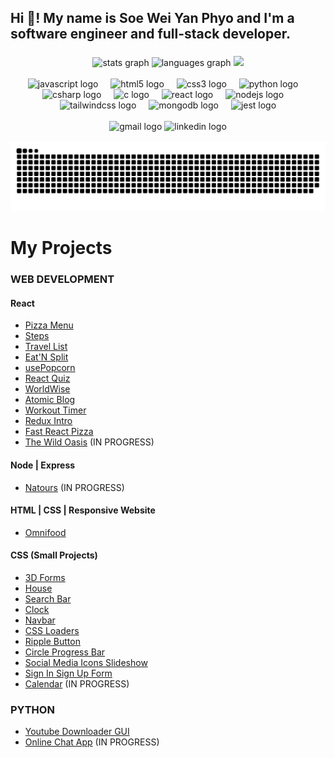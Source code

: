 <!--
**soeweiyan-phyo/soeweiyan-phyo** is a ✨ _special_ ✨ repository because its `README.md` (this file) appears on your GitHub profile.

Here are some ideas to get you started:

- 🔭 I’m currently working on ...
- 🌱 I’m currently learning ...
- 👯 I’m looking to collaborate on ...
- 🤔 I’m looking for help with ...
- 💬 Ask me about ...
- 📫 How to reach me: ...
- 😄 Pronouns: ...
- ⚡ Fun fact: ...
-->

<h2 align="left">Hi 👋! My name is Soe Wei Yan Phyo and I'm a software engineer and full-stack developer.</h2>

###

<div align="center">
  <img src="https://github-readme-stats.vercel.app/api?username=soeweiyan-phyo&hide_title=false&hide_rank=false&show_icons=true&include_all_commits=true&count_private=true&disable_animations=false&theme=dracula&locale=en&hide_border=false" height="150" alt="stats graph"  />
  <img src="https://github-readme-stats.vercel.app/api/top-langs?username=soeweiyan-phyo&locale=en&hide_title=false&layout=compact&card_width=320&langs_count=5&theme=dracula&hide_border=false" height="150" alt="languages graph"  />
  <img height="150" src="https://i.imgflip.com/65efzo.gif"  />
</div>

<br />

<div align="center">
  <img src="https://cdn.jsdelivr.net/gh/devicons/devicon/icons/javascript/javascript-original.svg" height="30" alt="javascript logo"  />
  <img width="12" />
  <img src="https://cdn.jsdelivr.net/gh/devicons/devicon/icons/html5/html5-original.svg" height="30" alt="html5 logo"  />
  <img width="12" />
  <img src="https://cdn.jsdelivr.net/gh/devicons/devicon/icons/css3/css3-original.svg" height="30" alt="css3 logo"  />
  <img width="12" />
  <img src="https://cdn.jsdelivr.net/gh/devicons/devicon/icons/python/python-original.svg" height="30" alt="python logo"  />
  <img width="12" />
  <img src="https://cdn.jsdelivr.net/gh/devicons/devicon/icons/csharp/csharp-original.svg" height="30" alt="csharp logo"  />
  <img width="12" />
  <img src="https://cdn.jsdelivr.net/gh/devicons/devicon/icons/c/c-original.svg" height="30" alt="c logo"  />
  <img width="12" />
  <img src="https://cdn.jsdelivr.net/gh/devicons/devicon/icons/react/react-original.svg" height="30" alt="react logo"  />
  <img width="12" />
  <img src="https://cdn.jsdelivr.net/gh/devicons/devicon/icons/nodejs/nodejs-original.svg" height="30" alt="nodejs logo"  />
  <img width="12" />
  <img src="https://cdn.jsdelivr.net/gh/devicons/devicon/icons/tailwindcss/tailwindcss-original.svg" height="30" alt="tailwindcss logo"  />
  <img width="12" />
  <img src="https://cdn.jsdelivr.net/gh/devicons/devicon/icons/mongodb/mongodb-original.svg" height="30" alt="mongodb logo"  />
  <img width="12" />
  <img src="https://cdn.jsdelivr.net/gh/devicons/devicon/icons/jest/jest-plain.svg" height="30" alt="jest logo"  />
</div>

<br />

<div align="center">
  <img src="https://img.shields.io/static/v1?message=Gmail&logo=gmail&label=&color=D14836&logoColor=white&labelColor=&style=for-the-badge" height="35" alt="gmail logo"  />
  <img src="https://img.shields.io/static/v1?message=LinkedIn&logo=linkedin&label=&color=0077B5&logoColor=white&labelColor=&style=for-the-badge" height="35" alt="linkedin logo"  />
</div>

<br />
<div align="center">
  <img src="https://raw.githubusercontent.com/soeweiyan-phyo/soeweiyan-phyo/output/snake.svg" alt="Snake animation" />
</div>

# My Projects

### WEB DEVELOPMENT
#### React
- [Pizza Menu](https://github.com/soeweiyan-phyo/03-pizza-menu)
- [Steps](https://github.com/soeweiyan-phyo/04-steps)
- [Travel List](https://github.com/soeweiyan-phyo/05-travel-list)
- [Eat'N Split](https://github.com/soeweiyan-phyo/06-eat-n-split)
- [usePopcorn](https://github.com/soeweiyan-phyo/07-usepopcorn)
- [React Quiz](https://github.com/soeweiyan-phyo/10-react-quiz)
- [WorldWise](https://github.com/soeweiyan-phyo/11-worldwise)
- [Atomic Blog](https://github.com/soeweiyan-phyo/12-atomic-blog)
- [Workout Timer](https://github.com/soeweiyan-phyo/13-workout-timer)
- [Redux Intro](https://github.com/soeweiyan-phyo/15-redux-intro)
- [Fast React Pizza](https://github.com/soeweiyan-phyo/16-fast-react-pizza)
- [The Wild Oasis](https://github.com/soeweiyan-phyo/17-the-wild-oasis) (IN PROGRESS)

#### Node | Express
- [Natours](https://github.com/soeweiyan-phyo/Backend-Bootcamp-NodeJS-MongoDB) (IN PROGRESS)

#### HTML | CSS | Responsive Website
- [Omnifood](https://github.com/soeweiyan-phyo/HTML-CSS-Responsive-Website-Course)

#### CSS (Small Projects)
- [3D Forms](https://github.com/soeweiyan-phyo/3d-forms)
- [House](https://github.com/soeweiyan-phyo/house)
- [Search Bar](https://github.com/soeweiyan-phyo/search-bar)
- [Clock](https://github.com/soeweiyan-phyo/clock)
- [Navbar](https://github.com/soeweiyan-phyo/navbar)
- [CSS Loaders](https://github.com/soeweiyan-phyo/css-loaders)
- [Ripple Button](https://github.com/soeweiyan-phyo/ripple-button)
- [Circle Progress Bar](https://github.com/soeweiyan-phyo/circle-progress-bar)
- [Social Media Icons Slideshow](https://github.com/soeweiyan-phyo/social-media-icons-slideshow)
- [Sign In Sign Up Form](https://github.com/soeweiyan-phyo/signin-signup-form)
- [Calendar](https://github.com/soeweiyan-phyo/calendar) (IN PROGRESS)

### PYTHON
- [Youtube Downloader GUI](https://github.com/soeweiyan-phyo/python-youtube-video-downloader-gui)
- [Online Chat App](https://github.com/soeweiyan-phyo/python-online-chat-app) (IN PROGRESS)
